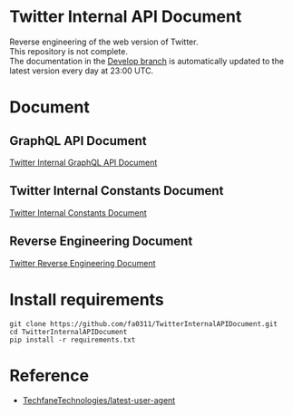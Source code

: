 # Twitter Internal API Document

Reverse engineering of the web version of Twitter.<br>
This repository is not complete.<br>
The documentation in the [Develop branch](https://github.com/fa0311/TwitterInternalAPIDocument/tree/develop) is automatically updated to the latest version every day at 23:00 UTC.<br>

# Document

## GraphQL API Document

[Twitter Internal GraphQL API Document](./docs/markdown/GraphQL.md)

## Twitter Internal Constants Document

[Twitter Internal Constants Document](./docs/markdown/FreezeObject.md)

## Reverse Engineering Document

[Twitter Reverse Engineering Document](./docs/markdown/RE.md)

# Install requirements

```
git clone https://github.com/fa0311/TwitterInternalAPIDocument.git
cd TwitterInternalAPIDocument
pip install -r requirements.txt
```

# Reference

- [TechfaneTechnologies/latest-user-agent](https://github.com/TechfaneTechnologies/latest-user-agent)
